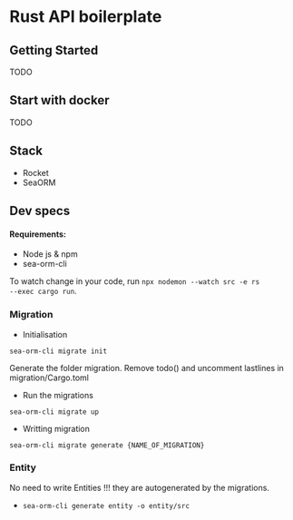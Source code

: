 # Rust API boilerplate

## Getting Started

TODO

## Start with docker

TODO

## Stack

- Rocket
- SeaORM

## Dev specs

#### Requirements:
- Node js & npm
- sea-orm-cli

To watch change in your code, run <code>npx nodemon --watch src -e rs --exec cargo run</code>.


### Migration

- Initialisation

<code>sea-orm-cli migrate init</code>

Generate the folder migration. Remove todo() and uncomment lastlines in migration/Cargo.toml

- Run the migrations

<code>sea-orm-cli migrate up</code>

- Writting migration

<code>sea-orm-cli migrate generate {NAME_OF_MIGRATION}</code>

### Entity

No need to write Entities !!! they are autogenerated by the migrations.

- <code>sea-orm-cli generate entity -o entity/src<code>